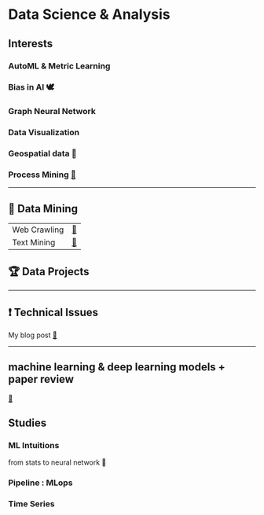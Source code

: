 # Data Science & Analysis


## Interests

### AutoML & Metric Learning 

### Bias in AI 🕊

### Graph Neural Network

### Data Visualization

### Geospatial data 🚓

### Process Mining [📇](https://github.com/m0oon0/Process-Mining)

---

## 🔦 Data Mining

|||
|---|---|
|Web Crawling|[📁]()|
|Text Mining|[📁]()|

## 🏆 Data Projects

---
## ❗ Technical Issues

My blog post [🔗]()

---

## machine learning & deep learning models + paper review

[📰](https://github.com/m0oon0/Data-Science/blob/main/models.md)

## Studies

### ML Intuitions

from stats to neural network 📑

### Pipeline : MLops

### Time Series


